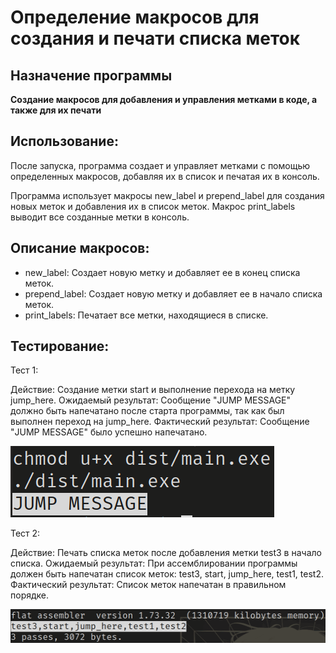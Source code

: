 # Определение макросов для создания и печати списка меток

## Назначение программы

**Создание макросов для добавления и управления метками в коде, а также для их печати**

## Использование:

После запуска, программа создает и управляет метками с помощью определенных макросов, добавляя их в список и печатая их в консоль.

Программа использует макросы new_label и prepend_label для создания новых меток и добавления их в список меток.
Макрос print_labels выводит все созданные метки в консоль.

## Описание макросов:

-   new_label: Создает новую метку и добавляет ее в конец списка меток.
-   prepend_label: Создает новую метку и добавляет ее в начало списка меток.
-   print_labels: Печатает все метки, находящиеся в списке.

## Тестирование:

Тест 1:

Действие: Создание метки start и выполнение перехода на метку jump_here.
Ожидаемый результат: Сообщение "JUMP MESSAGE" должно быть напечатано после старта программы, так как был выполнен переход на jump_here.
Фактический результат: Сообщение "JUMP MESSAGE" было успешно напечатано.

![Рисунок 1 - Тест 1](screenshots/01.png)

Тест 2:

Действие: Печать списка меток после добавления метки test3 в начало списка.
Ожидаемый результат: При ассемблировании программы должен быть напечатан список меток: test3, start, jump_here, test1, test2.
Фактический результат: Список меток напечатан в правильном порядке.

![Рисунок 2 - Тест 2](screenshots/02.png)
